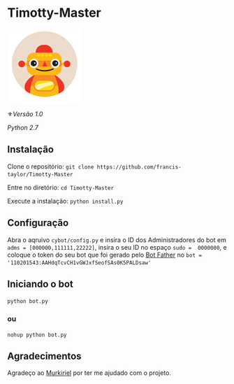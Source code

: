# Timotty-Master
![teste](images.png)

⚜️*Versão 1.0*

*Python 2.7*
## Instalação

Clone o repositório:
`git clone https://github.com/francis-taylor/Timotty-Master`

Entre no diretório:
`cd Timotty-Master`

Execute a instalação:
`python install.py`

## Configuração
Abra o aqruivo `cybot/config.py` e insira o ID dos Administradores do bot em `adms = [000000,111111,22222]`, insira o seu ID no espaço `sudo =  0000000`, e coloque o token do seu bot que foi gerado pelo [Bot Father](https://t.me/BotFather) no `bot = '110201543:AAHdqTcvCH1vGWJxfSeofSAs0K5PALDsaw'`

## Iniciando o bot

`python bot.py`

### ou

`nohup python bot.py`


## Agradecimentos

Agradeço ao [Murkiriel](https://t.me/Mkriel) por ter me ajudado com o projeto.
